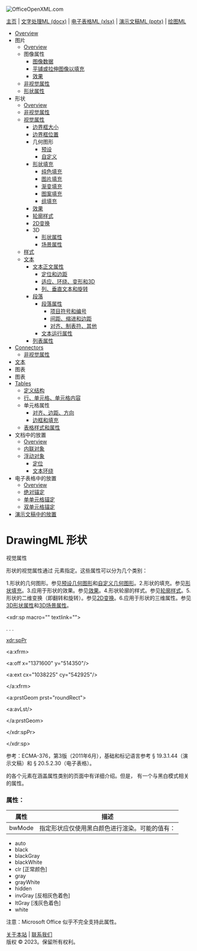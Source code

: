 ![OfficeOpenXML.com](drwImages/drawingMLbanner.png)

[主页](index.md) | [文字处理ML (docx)](anatomyofOOXML.md) | [电子表格ML (xlsx)](anatomyofOOXML-xlsx.md) | [演示文稿ML (pptx)](anatomyofOOXML-pptx.md) | [绘图ML](drwOverview.md)

- [Overview](drwOverview.md)
- 图片
  - [Overview](drwPic.md)
  - 图像属性
    - [图像数据](drwPic-ImageData.md)
    - [平铺或拉伸图像以填充](drwPic-tile.md)
    - [效果](drwPic-effects.md)
  - [非视觉属性](drwPic-nvPicPr.md)
  - [形状属性](drwSp-SpPr.md)
- 形状
  - [Overview](drwShape.md)
  - [非视觉属性](drwSp-nvSpPr.md)
  - [视觉属性](drwSp-SpPr.md)
    - [边界框大小](drwSp-size.md)
    - [边界框位置](drwSp-location.md)
    - 几何图形
      - [预设](drwSp-prstGeom.md)
      - [自定义](drwSp-custGeom.md)
    - [形状填充](drwSp-shapeFill.md)
      - [纯色填充](drwSp-SolidFill.md)
      - [图片填充](drwSp-PictFill.md)
      - [渐变填充](drwSp-GradFill.md)
      - [图案填充](drwSp-PattFill.md)
      - [组填充](drwSp-grpFill.md)
    - [效果](drwSp-effects.md)
    - [轮廓样式](drwSp-outline.md)
    - [2D变换](drwSp-rotate.md)
    - 3D
      - [形状属性](drwSp-3dProps.md)
      - [场景属性](drwSp-3dScene.md)
  - [样式](drwSp-styles.md)
  - [文本](drwSp-text.md)
    - [文本正文属性](drwSp-text-bodyPr.md)
      - [定位和边距](drwSp-text-bodyPr-inset.md)
      - [适应、环绕、变形和3D](drwSp-text-bodyPr-fit.md)
      - [列、垂直文本和旋转](drwSp-text-bodyPr-columns.md)
    - [段落](drwSp-text-paragraph.md)
      - [段落属性](drwSp-text-paraProps.md)
        - [项目符号和编号](drwSp-text-paraProps-numbering.md)
        - [间距、缩进和边距](drwSp-text-paraProps-margins.md)
        - [对齐、制表符、其他](drwSp-text-paraProps-align.md)
      - [文本运行属性](drwSp-text-runProps.md)
    - [列表属性](drwSp-text-lstPr.md)
- [Connectors](drwCxnSp.md)
  - [非视觉属性](drwSp-nvCxnSpPr.md)
- [文本](drwSp-textbox.md)
- 图表
- 图表
- [Tables](drwTable.md)
  - [定义结构](drwTableGrid.md)
  - [行、单元格、单元格内容](drwTableRowAndCell.md)
  - 单元格属性
    - [对齐、边距、方向](drwTableCellProperties-alignment.md)
    - [边框和填充](drwTableCellProperties-bordersFills.md)
  - [表格样式和属性](drwTableStyles.md)
- 文档中的放置
  - [Overview](drwPicInWord.md)
  - [内联对象](drwPicInline.md)
  - [浮动对象](drwPicFloating.md)
    - [定位](drwPicFloating-position.md)
    - [文本环绕](drwPicFloating-textWrap.md)
- 电子表格中的放置
  - [Overview](drwPicInSpread.md)
  - [绝对锚定](drwPicInSpread-absolute.md)
  - [单单元格锚定](drwPicInSpread-oneCell.md)
  - [双单元格锚定](drwPicInSpread-twoCell.md)
- [演示文稿中的放置](drwPicInPresentation.md)

# DrawingML 形状

视觉属性

形状的视觉属性通过 <SpPr> 元素指定。这些属性可以分为几个类别：

1.形状的几何图形。参见[预设几何图形](drwSp-prstGeom.md)和[自定义几何图形](drwSp-custGeom.md)。2.形状的填充。参见[形状填充](drw-shapeFill.md)。3.应用于形状的效果。参见[效果](drwSp-effects.md)。4.形状轮廓的样式。参见[轮廓样式](drwSp-outline.md)。5.形状的二维变换（即翻转和旋转）。参见[2D变换](drwSp-rotate.md)。6.应用于形状的三维属性。参见[3D形状属性](drwSp-3dProps.md)和[3D场景属性](drwSp-3dScene.md)。

<xdr:sp macro="" textlink="">

. . .

<xdr:spPr>

<a:xfrm>

<a:off x="1371600" y="514350"/>

<a:ext cx="1038225" cy="542925"/>

</a:xfrm>

<a:prstGeom prst="roundRect">

<a:avLst/>

</a:prstGeom>

</xdr:spPr>

</xdr:sp>

参考：ECMA-376，第3版（2011年6月），基础和标记语言参考 § 19.3.1.44（演示文稿）和 § 20.5.2.30（电子表格）。

<SpPr> 的各个元素在涵盖属性类别的页面中有详细介绍。但是，<SpPr> 有一个与黑白模式相关的属性。

### 属性：

| 属性   | 描述                                           |
| ------ | ---------------------------------------------- |
| bwMode | 指定形状应仅使用黑白颜色进行渲染。可能的值有： |

- auto
- black
- blackGray
- blackWhite
- clr [正常颜色]
- gray
- grayWhite
- hidden
- invGray [反相灰色着色]
- ltGray [浅灰色着色]
- white

注意：Microsoft Office 似乎不完全支持此属性。

[关于本站](aboutThisSite.md) | [联系我们](contactUs.md)  
版权 © 2023。保留所有权利。
